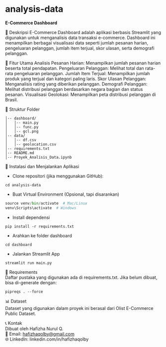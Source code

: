# analysis-data
**E-Commerce Dashboard**

📌 Deskripsi
E-Commerce Dashboard adalah aplikasi berbasis Streamlit yang digunakan untuk menganalisis data transaksi e-commerce. Dashboard ini menampilkan berbagai visualisasi data seperti jumlah pesanan harian, pengeluaran pelanggan, jumlah item terjual, skor ulasan, serta demografi pelanggan.

🚀 Fitur Utama
Analisis Pesanan Harian: Menampilkan jumlah pesanan harian beserta total pendapatan.
Pengeluaran Pelanggan: Melihat total dan rata-rata pengeluaran pelanggan.
Jumlah Item Terjual: Menampilkan jumlah produk yang terjual dan kategori paling laris.
Skor Ulasan Pelanggan: Menganalisis rating yang diberikan pelanggan.
Demografi Pelanggan: Melihat distribusi pelanggan berdasarkan negara bagian dan status pesanan.
Visualisasi Geolokasi: Menampilkan peta distribusi pelanggan di Brasil.

📂 Struktur Folder <br>
```
│-- dashboard/
│   │-- main.py
│   │-- func.py
│   │-- gcl.png
│-- data/
│   │-- df.csv
│   │-- geolocation.csv
│-- requirements.txt
│-- README.md
│-- Proyek_Analisis_Data.ipynb
```

🔧 Instalasi dan Menjalankan Aplikasi
- Clone repositori (jika menggunakan GitHub):
```git clone https://github.com/hafizhaqolby/analysis-data.git
cd analysis-data
```
- Buat Virtual Environment (Opsional, tapi disarankan)
```python -m venv venv
source venv/bin/activate  # Mac/Linux
venv\Scripts\activate  # Windows
```
- Install dependensi
```
pip install -r requirements.txt
```
- Arahkan ke folder dashboard
```
cd dashboard
```
- Jalankan Streamlit App
```
streamlit run main.py
```

📜 Requirements<br>
Daftar pustaka yang digunakan ada di requirements.txt. Jika belum dibuat, bisa di-generate dengan:
```
pipreqs . --force
```

📊 Dataset<br>
Dataset yang digunakan dalam proyek ini berasal dari Olist E-Commerce Public Dataset.

📞 Kontak<br>
Dibuat oleh Hafizha Nurul Q.<br>
📧 Email: hafizhaqolby@gmail.com<br>
🌐 LinkedIn: linkedin.com/in/hafizhaqolby<br>
